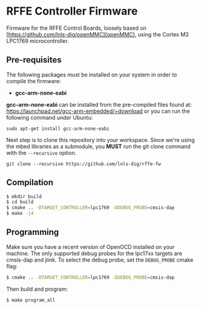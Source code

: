 # RFFE Controller Firmware

Firmware for the RFFE Control Boards, loosely based on [https://github.com/lnls-dig/openMMC](openMMC), using the Cortex M3 LPC1769 microcontroller.

## Pre-requisites

The following packages must be installed on your system in order to compile the firmware:
- **gcc-arm-none-eabi**

**gcc-arm-none-eabi** can be installed from the pre-compiled files found at: https://launchpad.net/gcc-arm-embedded/+download
or you can run the following command under Ubuntu:

	sudo apt-get install gcc-arm-none-eabi

Next step is to clone this repository into your workspace. Since we're using the mbed libraries as a submodule, you **MUST** run the git clone command with the `--recursive` option.

	git clone --recursive https://github.com/lnls-dig/rffe-fw

## Compilation
```bash
$ mkdir build
$ cd build
$ cmake .. -DTARGET_CONTROLLER=lpc1769 -DDEBUG_PROBE=cmsis-dap
$ make -j4
```

## Programming
Make sure you have a recent version of OpenOCD installed on your machine. The only supported debug probes for the lpc17xx targets are cmsis-dap and jlink. To select the debug probe, set the ```DEBUG_PROBE``` cmake flag:
```bash
$ cmake .. -DTARGET_CONTROLLER=lpc1769 -DDEBUG_PROBE=cmsis-dap
```

Then build and program:
```bash
$ make program_all
```


